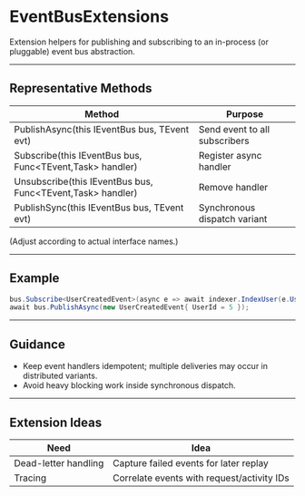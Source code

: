 # EventBusExtensions

Extension helpers for publishing and subscribing to an in-process (or pluggable) event bus abstraction.

---
## Representative Methods
| Method | Purpose |
|--------|---------|
| PublishAsync<TEvent>(this IEventBus bus, TEvent evt) | Send event to all subscribers |
| Subscribe<TEvent>(this IEventBus bus, Func<TEvent,Task> handler) | Register async handler |
| Unsubscribe<TEvent>(this IEventBus bus, Func<TEvent,Task> handler) | Remove handler |
| PublishSync<TEvent>(this IEventBus bus, TEvent evt) | Synchronous dispatch variant |

(Adjust according to actual interface names.)

---
## Example
```csharp
bus.Subscribe<UserCreatedEvent>(async e => await indexer.IndexUser(e.UserId));
await bus.PublishAsync(new UserCreatedEvent{ UserId = 5 });
```

---
## Guidance
- Keep event handlers idempotent; multiple deliveries may occur in distributed variants.
- Avoid heavy blocking work inside synchronous dispatch.

---
## Extension Ideas
| Need | Idea |
|------|------|
| Dead-letter handling | Capture failed events for later replay |
| Tracing | Correlate events with request/activity IDs |
